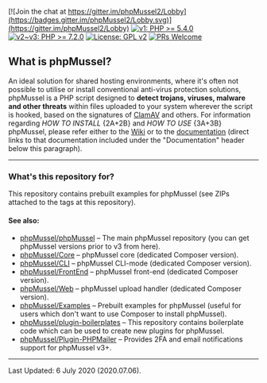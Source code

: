 [![Join the chat at https://gitter.im/phpMussel2/Lobby](https://badges.gitter.im/phpMussel2/Lobby.svg)](https://gitter.im/phpMussel2/Lobby)
[![v1: PHP >= 5.4.0](https://img.shields.io/badge/v1-PHP%20%3E%3D%205.4.0-8892bf.svg)](https://maikuolan.github.io/Compatibility-Charts/)
[![v2~v3: PHP >= 7.2.0](https://img.shields.io/badge/v2%7Ev3-PHP%20%3E%3D%207.2.0-8892bf.svg)](https://maikuolan.github.io/Compatibility-Charts/)
[![License: GPL v2](https://img.shields.io/badge/License-GPL%20v2-blue.svg)](https://www.gnu.org/licenses/old-licenses/gpl-2.0.en.html)
[![PRs Welcome](https://img.shields.io/badge/PRs-Welcome-brightgreen.svg)](http://makeapullrequest.com)

## **What is phpMussel?**

An ideal solution for shared hosting environments, where it's often not possible to utilise or install conventional anti-virus protection solutions, phpMussel is a PHP script designed to **detect trojans, viruses, malware and other threats** within files uploaded to your system wherever the script is hooked, based on the signatures of [ClamAV](https://www.clamav.net/) and others. For information regarding *HOW TO INSTALL* {2A+2B} and *HOW TO USE* {3A+3B} phpMussel, please refer either to the [Wiki](https://github.com/phpMussel/phpMussel/wiki) or to the [documentation](https://github.com/phpMussel/Docs/tree/master) (direct links to that documentation included under the "Documentation" header below this paragraph).

---


### What's this repository for?

This repository contains prebuilt examples for phpMussel (see ZIPs attached to the tags at this repository).

#### See also:
- [phpMussel/phpMussel](https://github.com/phpMussel/phpMussel) – The main phpMussel repository (you can get phpMussel versions prior to v3 from here).
- [phpMussel/Core](https://github.com/phpMussel/Core) – phpMussel core (dedicated Composer version).
- [phpMussel/CLI](https://github.com/phpMussel/CLI) – phpMussel CLI-mode (dedicated Composer version).
- [phpMussel/FrontEnd](https://github.com/phpMussel/FrontEnd) – phpMussel front-end (dedicated Composer version).
- [phpMussel/Web](https://github.com/phpMussel/Web) – phpMussel upload handler (dedicated Composer version).
- [phpMussel/Examples](https://github.com/phpMussel/Examples) – Prebuilt examples for phpMussel (useful for users which don't want to use Composer to install phpMussel).
- [phpMussel/plugin-boilerplates](https://github.com/phpMussel/plugin-boilerplates) – This repository contains boilerplate code which can be used to create new plugins for phpMussel.
- [phpMussel/Plugin-PHPMailer](https://github.com/phpMussel/Plugin-PHPMailer) – Provides 2FA and email notifications support for phpMussel v3+.

---


Last Updated: 6 July 2020 (2020.07.06).
